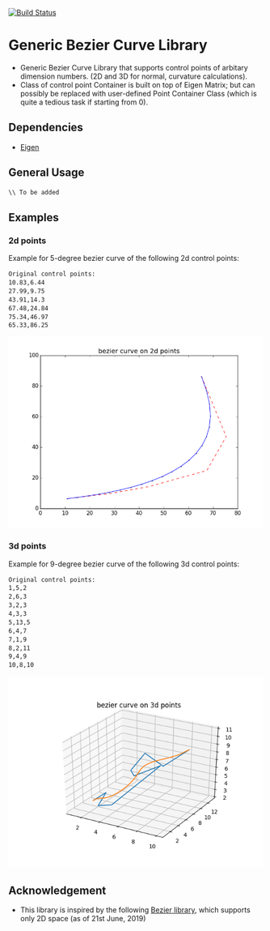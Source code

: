[![Build Status](https://travis-ci.org/xmba15/bezier_curve.svg?branch=master)](https://travis-ci.org/xmba15/bezier_curve/builds)

# Generic Bezier Curve Library #
- Generic Bezier Curve Library that supports control points of arbitary dimension numbers. (2D and 3D for normal, curvature calculations).
- Class of control point Container is built on top of Eigen Matrix; but can possibly be replaced with user-defined Point Container Class (which is quite a tedious task if starting from 0).

## Dependencies ##
- [Eigen](http://eigen.tuxfamily.org)

## General Usage ##
```cpp
\\ To be added
```

## Examples ##
### 2d points ##

Example for 5-degree bezier curve of the following 2d control points:

```bash
Original control points:
10.83,6.44
27.99,9.75
43.91,14.3
67.48,24.84
75.34,46.97
65.33,86.25
```

![Alt Text](./docs/2dpoints.png)

### 3d points ##

Example for 9-degree bezier curve of the following 3d control points:

```bash
Original control points:
1,5,2
2,6,3
3,2,3
4,3,3
5,13,5
6,4,7
7,1,9
8,2,11
9,4,9
10,8,10
```

![Alt Text](./docs/3dpoints.png)

## Acknowledgement ##
- This library is inspired by the following [Bezier library](https://github.com/oysteinmyrmo/bezier), which supports only 2D space (as of 21st June, 2019)
